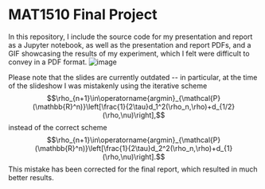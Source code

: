 # MAT1510 Final Project
In this repository, I include the source code for my presentation and report as a Jupyter notebook, as well as the presentation and report PDFs, and a GIF showcasing the results of my experiment, which I felt were difficult to convey in a PDF format. 
![image](https://github.com/Camdav/MAT1510/assets/134958769/b312eca1-6257-46a9-a4af-f84e20f60386)

Please note that the slides are currently outdated -- in particular, at the time of the slideshow I was mistakenly using the iterative scheme
$$\rho_{n+1}\in\operatorname{argmin}_{\mathcal{P}(\mathbb{R}^n)}\left[\frac{1}{2\tau}d_1^2(\rho_n,\rho)+d_{1/2}(\rho,\nu)\right],$$
instead of the correct scheme
$$\rho_{n+1}\in\operatorname{argmin}_{\mathcal{P}(\mathbb{R}^n)}\left[\frac{1}{2\tau}d_2^2(\rho_n,\rho)+d_{1}(\rho,\nu)\right].$$
This mistake has been corrected for the final report, which resulted in much better results. 
